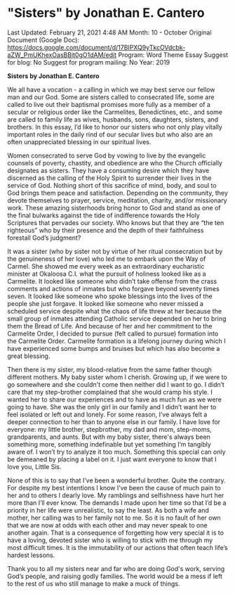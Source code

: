 # "Sisters" by Jonathan E. Cantero

Last Updated: February 21, 2021 4:48 AM
Month: 10 - October
Original Document (Google Doc): https://docs.google.com/document/d/17BIPXQ9yTkcOVdcbk-aZW_PmUKhexOasBBit0gO1dAM/edit
Program: Word Theme Essay
Suggest for blog: No
Suggest for program mailing: No
Year: 2019

**Sisters by Jonathan E. Cantero**

We all have a vocation - a calling in which we may best serve our fellow man and our God. Some are sisters called to consecrated life, some are called to live out their baptismal promises more fully as a member of a secular or religious order like the Carmelites, Benedictines, etc., and some are called to family life as wives, husbands, sons, daughters, sisters, and brothers. In this essay, I’d like to honor our sisters who not only play vitally important roles in the daily rind of our secular lives but who also are an often unappreciated blessing in our spiritual lives.

Women consecrated to serve God by vowing to live by the evangelic counsels of poverty, chastity, and obedience are who the Church officially designates as sisters. They have a consuming desire which they have discerned as the calling of the Holy Spirit to surrender their lives in the service of God. Nothing short of this sacrifice of mind, body, and soul to God brings them peace and satisfaction. Depending on the community, they devote themselves to prayer, service, meditation, charity, and/or missionary work. These amazing sisterhoods bring honor to God and stand as one of the final bulwarks against the tide of indifference towards the Holy Scriptures that pervades our society. Who knows but that they are “the ten righteous” who by their presence and the depth of their faithfulness forestall God’s judgment?

It was a sister (who by sister not by virtue of her ritual consecration but by the genuineness of her love) who led me to embark upon the Way of Carmel. She showed me every week as an extraordinary eucharistic minister at Okaloosa C.I. what the pursuit of holiness looked like as a Carmelite. It looked like someone who didn’t take offense from the crass comments and actions of inmates but who forgave beyond seventy times seven. It looked like someone who spoke blessings into the lives of the people she just forgave. It looked like someone who never missed a scheduled service despite what the chaos of life threw at her because the small group of inmates attending Catholic service depended on her to bring them the Bread of Life. And because of her and her commitment to the Carmelite Order, I decided to pursue (felt called to pursue) formation into the Carmelite Order. Carmelite formation is a lifelong journey during which I have experienced some bumps and bruises but which has also become a great blessing.

Then there is my sister, my blood-relative from the same father though different mothers. My baby sister whom I cherish. Growing up, if we were to go somewhere and she couldn't come then neither did I want to go. I didn’t care that my step-brother complained that she would cramp his style. I wanted her to share our experiences and to have as much fun as we were going to have. She was the only girl in our family and I didn’t want her to feel isolated or left out and lonely. For some reason, I’ve always felt a deeper connection to her than to anyone else in our family. I have love for everyone: my little brother, stepbrother, my dad and mom, step-moms, grandparents, and aunts. But with my baby sister, there's always been something more, something indefinable but yet something I’m tangibly aware of. I won’t try to analyze it too much. Something this special can only be demeaned by placing a label on it. I just want everyone to know that I love you, Little Sis.

None of this is to say that I’ve been a wonderful brother. Quite the contrary. For despite my best intentions I know I’ve been the cause of much pain to her and to others I dearly love. My ramblings and selfishness have hurt her more than I’ll ever know. The demands I made upon her time so that I’d be a priority in her life were unrealistic, to say the least. As both a wife and mother, her calling was to her family not to me. So it is no fault of her own that we are now at odds with each other and may never speak to one another again. That is a consequence of forgetting how very special it is to have a loving, devoted sister who is willing to stick with me through my most difficult times. It is the immutability of our actions that often teach life’s hardest lessons.

Thank you to all my sisters near and far who are doing God's work, serving God’s people, and raising godly families. The world would be a mess if left to the rest of us who still manage to make a muck of things.